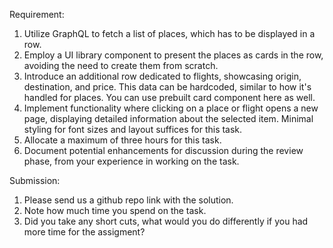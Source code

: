 Requirement:

1. Utilize GraphQL to fetch a list of places, which has to be displayed in a row.
2. Employ a UI library component to present the places as cards in the row, avoiding the need to create them from scratch.
3. Introduce an additional row dedicated to flights, showcasing origin, destination, and price. This data can be hardcoded, similar to how it's handled for places. You can use prebuilt card component here as well.
4. Implement functionality where clicking on a place or flight opens a new page, displaying detailed information about the selected item. Minimal styling for font sizes and layout suffices for this task.
5. Allocate a maximum of three hours for this task.
6. Document potential enhancements for discussion during the review phase, from your experience in working on the task.

Submission:

1. Please send us a github repo link with the solution.
2. Note how much time you spend on the task.
3. Did you take any short cuts, what would you do differently if you had more time for the assigment?
